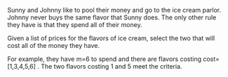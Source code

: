 Sunny and Johnny like to pool their money and go to the ice cream parlor. Johnny never buys the same flavor that Sunny does. The only other rule they have is that they spend
all of their money.

Given a list of prices for the flavors of ice cream, select the two that will cost all of the money they have.

For example, they have m=6 to spend and there are flavors costing cost=[1,3,4,5,6] . The two flavors costing 1 and 5 meet the criteria. 
